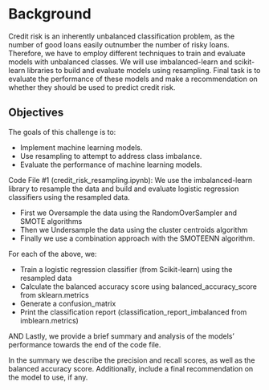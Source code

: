 # Background
Credit risk is an inherently unbalanced classification problem, as the number of good loans easily outnumber the number of risky loans. Therefore, we have to employ different techniques to train and evaluate models with unbalanced classes. We will use imbalanced-learn and scikit-learn libraries to build and evaluate models using resampling. Final task is to evaluate the performance of these models and make a recommendation on whether they should be used to predict credit risk.

## Objectives
The goals of this challenge is to: 
- Implement machine learning models.
- Use resampling to attempt to address class imbalance.
- Evaluate the performance of machine learning models.

Code File #1 (credit_risk_resampling.ipynb):
We use the imbalanced-learn library to resample the data and build and evaluate logistic regression classifiers using the resampled data. 

- First we Oversample the data using the RandomOverSampler and SMOTE algorithms
- Then we Undersample the data using the cluster centroids algorithm
- Finally we use a combination approach with the SMOTEENN algorithm.

For each of the above, we:
- Train a logistic regression classifier (from Scikit-learn) using the resampled data
- Calculate the balanced accuracy score using balanced_accuracy_score from sklearn.metrics
- Generate a confusion_matrix
- Print the classification report (classification_report_imbalanced from imblearn.metrics)

AND Lastly, we provide a brief summary and analysis of the models’ performance towards the end of the code file.

In the summary we describe the precision and recall scores, as well as the balanced accuracy score. Additionally, include a final recommendation on the model to use, if any. 

